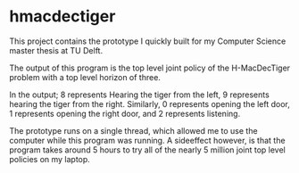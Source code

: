 # hmacdectiger
This project contains the prototype I quickly built for my Computer Science master thesis at TU Delft.

The output of this program is the top level joint policy of the H-MacDecTiger problem with a top level horizon of three.

In the output; 8 represents Hearing the tiger from the left, 9 represents hearing the tiger from the right.
Similarly, 0 represents opening the left door, 1 represents opening the right door, and 2 represents listening.

The prototype runs on a single thread, which allowed me to use the computer while this program was running.
A sideeffect however, is that the program takes around 5 hours to try all of the nearly 5 million joint top level policies on my laptop.
